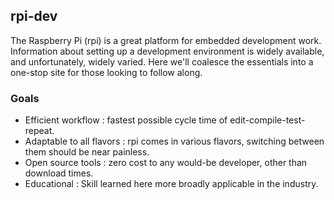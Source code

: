 ## rpi-dev

The Raspberry Pi (rpi) is a great platform for embedded development work.  Information about setting up a development environment is widely available, and unfortunately, widely varied.  Here we'll coalesce the essentials into a one-stop site for those looking to follow along.

### Goals

* Efficient workflow : fastest possible cycle time of edit-compile-test-repeat.
* Adaptable to all flavors : rpi comes in various flavors, switching between them should be near painless.
* Open source tools : zero cost to any would-be developer, other than download times.
* Educational : Skill learned here more broadly applicable in the industry.
